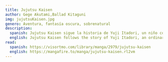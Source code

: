 ```yaml
---
title: Jujutsu Kaisen
author: Gege Akutami,Ballad Kitaguni
img: jujutsuKaisen.jpg
genero: Aventura,​ fantasía oscura,​ sobrenatural
description:
  spanish: Jujutsu Kaisen sigue la historia de Yuji Itadori, un niño común y corriente que se cruza con Megumi Fushiguro, un hechicero de Jujutsu que busca un poderoso Objeto Maldito conocido como el dedo de Ryomen Sukuna.
  english: Jujutsu Kaisen follows the story of Yuji Itadori, an ordinary boy who crosses paths with Megumi Fushiguro, a Jujutsu sorcerer in search of a powerful Cursed Object known as the finger of Ryomen Sukuna.
read:
  spanish: https://visortmo.com/library/manga/2979/jujutsu-kaisen
  english: https://mangafire.to/manga/jujutsu-kaisen.rl2vm
---
```

